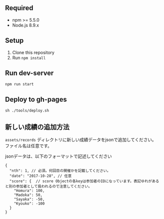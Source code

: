 ## Required
- npm >= 5.5.0
- Node.js 8.9.x

## Setup
1. Clone this repository
2. Run `npm install`

## Run dev-server
`npm run start`

## Deploy to gh-pages
`sh ./tools/deploy.sh`

## 新しい成績の追加方法
`assets/records` ディレクトリに新しい成績データをjsonで追加してください。
ファイル名は任意です。

jsonデータは、以下のフォーマットで記述してください

```
{
  "nth": 1, // 必須。何回目の開催かを記載してください。
  "date": "2017-10-28", // 任意
  "score": {  // score Objectの各keyは参加者のIDになっています。表記ゆれがあると別の参加者として扱われるので注意してください。
    "Homura": 100,
    "Madoka": 50,
    "Sayaka": -50,
    "Kyouko": -100
  }
}
```

